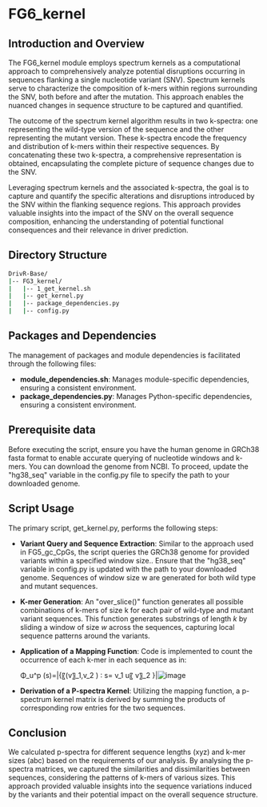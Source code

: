 # FG6_kernel

## Introduction and Overview
The FG6_kernel module employs spectrum kernels as a computational approach to comprehensively analyze potential disruptions occurring in sequences flanking a single nucleotide variant (SNV). Spectrum kernels serve to characterize the composition of k-mers within regions surrounding the SNV, both before and after the mutation. This approach enables the nuanced changes in sequence structure to be captured and quantified.

The outcome of the spectrum kernel algorithm results in two k-spectra: one representing the wild-type version of the sequence and the other representing the mutant version. These k-spectra encode the frequency and distribution of k-mers within their respective sequences. By concatenating these two k-spectra, a comprehensive representation is obtained, encapsulating the complete picture of sequence changes due to the SNV.

Leveraging spectrum kernels and the associated k-spectra, the goal is to capture and quantify the specific alterations and disruptions introduced by the SNV within the flanking sequence regions. This approach provides valuable insights into the impact of the SNV on the overall sequence composition, enhancing the understanding of potential functional consequences and their relevance in driver prediction.

## Directory Structure
```bash
DrivR-Base/
|-- FG3_kernel/
|   |-- 1_get_kernel.sh
|   |-- get_kernel.py
|   |-- package_dependencies.py
|   |-- config.py
```

## Packages and Dependencies
The management of packages and module dependencies is facilitated through the following files:

* **module_dependencies.sh**: Manages module-specific dependencies, ensuring a consistent environment.
* **package_dependencies.py**: Manages Python-specific dependencies, ensuring a consistent environment.

## Prerequisite data
Before executing the script, ensure you have the human genome in GRCh38 fasta format to enable accurate querying of nucleotide windows and k-mers. You can download the genome from NCBI. To proceed, update the "hg38_seq" variable in the config.py file to specify the path to your downloaded genome.

## Script Usage
The primary script, get_kernel.py, performs the following steps:

* **Variant Query and Sequence Extraction**: Similar to the approach used in FG5_gc_CpGs, the script queries the GRCh38 genome for provided variants within a specified window size.. Ensure that the "hg38_seq" variable in config.py is updated with the path to your downloaded genome. Sequences of window size w are generated for both wild type and mutant sequences.

* **K-mer Generation**: An "over_slice()" function generates all possible combinations of k-mers of size k for each pair of wild-type and mutant variant sequences. This function generates substrings of length *k* by sliding a window of size *w* across the sequences, capturing local sequence patterns around the variants.

* **Application of a Mapping Function**: Code is implemented to count the occurrence of each k-mer in each sequence as in:

  Φ_u^p (s)=|{〖(v〗_1,v_2 ) ∶ s= v_1 u〖 v〗_2 }|![image](https://github.com/amyfrancis97/DrivR-Base/assets/68270793/3399c62e-ba9d-43b4-adb3-aa3116c255b7)


* **Derivation of a P-spectra Kernel**: Utilizing the mapping function, a p-spectrum kernel matrix is derived by summing the products of corresponding row entries for the two sequences.

## Conclusion
We calculated p-spectra for different sequence lengths (xyz) and k-mer sizes (abc) based on the requirements of our analysis.
By analysing the p-spectra matrices, we captured the similarities and dissimilarities between sequences, considering the patterns of k-mers of various sizes. This approach provided valuable insights into the sequence variations induced by the variants and their potential impact on the overall sequence structure.

  

